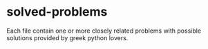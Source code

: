 # solved-problems
Each file contain one or more closely related problems with possible solutions provided by greek python lovers.

